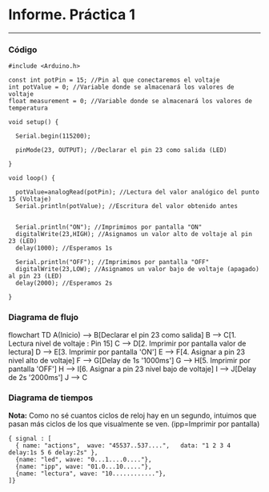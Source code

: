 # Informe. Práctica 1 #
---
### Código ###
```
#include <Arduino.h>

const int potPin = 15; //Pin al que conectaremos el voltaje
int potValue = 0; //Variable donde se almacenará los valores de voltaje
float measurement = 0; //Variable donde se almacenará los valores de temperatura

void setup() {

  Serial.begin(115200);

  pinMode(23, OUTPUT); //Declarar el pin 23 como salida (LED)

}

void loop() {

  potValue=analogRead(potPin); //Lectura del valor analógico del punto 15 (Voltaje)
  Serial.println(potValue); //Escritura del valor obtenido antes

  
  Serial.println("ON"); //Imprimimos por pantalla "ON"
  digitalWrite(23,HIGH); //Asignamos un valor alto de voltaje al pin 23 (LED)
  delay(1000); //Esperamos 1s

  Serial.println("OFF"); //Imprimimos por pantalla "OFF"
  digitalWrite(23,LOW); //Asignamos un valor bajo de voltaje (apagado) al pin 23 (LED)
  delay(2000); //Esperamos 2s

}
```

### Diagrama de flujo ###

<div class="mermaid">
flowchart TD
    A(Inicio) --> B[Declarar el pin 23 como salida]
    B --> C[1. Lectura nivel de voltaje  : Pin 15]
    C --> D[2. Imprimir por pantalla valor de lectura]
    D --> E[3. Imprimir por pantalla 'ON']
    E --> F[4. Asignar a pin 23 nivel alto de voltaje]
    F --> G[Delay de 1s '1000ms']
    G --> H[5. Imprimir por pantalla 'OFF']
    H --> I[6. Asignar a pin 23 nivel bajo de voltaje]
    I --> J[Delay de 2s '2000ms']
    J --> C
</div>

### Diagrama de tiempos ###
**Nota:** Como no sé cuantos ciclos de reloj hay en un segundo, intuimos que pasan más ciclos de los que visualmente se ven. (ipp=Imprimir por pantalla)
```wavedrom
{ signal : [
  { name: "actions",  wave: "45537..537....",   data: "1 2 3 4 delay:1s 5 6 delay:2s" },
  {name: "led", wave: "0...1....0...."},
  {name: "ipp", wave: "01.0...10....."},
  {name: "lectura", wave: "10............"},
]}
```